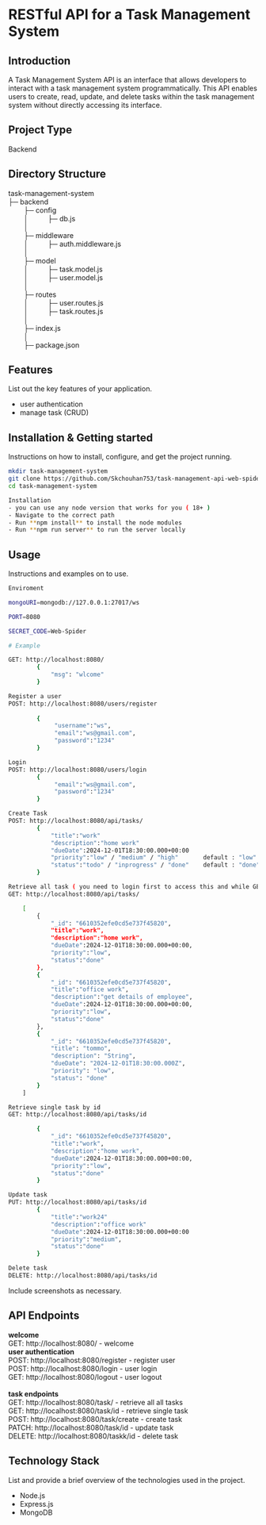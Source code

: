 # RESTful API for a Task Management System

## Introduction
A Task Management System API is an interface that allows developers to interact with a task management system programmatically. This API enables users to create, read, update, and delete tasks within the task management system without directly accessing its interface.

## Project Type
Backend 

## Directory Structure
task-management-system<br/>
├─ backend<br/>
    &nbsp;&nbsp;&nbsp;&nbsp;&nbsp;&nbsp;&nbsp;&nbsp;├─ config<br/>
    &nbsp;&nbsp;&nbsp;&nbsp;&nbsp;&nbsp;&nbsp;&nbsp;│&nbsp;&nbsp;&nbsp;&nbsp;&nbsp;&nbsp;&nbsp;&nbsp;&nbsp;&nbsp;├─ db.js<br/>
     &nbsp;&nbsp;&nbsp;&nbsp;&nbsp;&nbsp;&nbsp;&nbsp;│&nbsp;&nbsp;&nbsp;&nbsp;&nbsp;&nbsp;&nbsp;&nbsp;&nbsp;&nbsp;<br/>
    &nbsp;&nbsp;&nbsp;&nbsp;&nbsp;&nbsp;&nbsp;&nbsp;├─ middleware<br/>
    &nbsp;&nbsp;&nbsp;&nbsp;&nbsp;&nbsp;&nbsp;&nbsp;│&nbsp;&nbsp;&nbsp;&nbsp;&nbsp;&nbsp;&nbsp;&nbsp;&nbsp;&nbsp;├─ auth.middleware.js<br/>
     &nbsp;&nbsp;&nbsp;&nbsp;&nbsp;&nbsp;&nbsp;&nbsp;│&nbsp;&nbsp;&nbsp;&nbsp;&nbsp;&nbsp;&nbsp;&nbsp;&nbsp;&nbsp;<br/>
    &nbsp;&nbsp;&nbsp;&nbsp;&nbsp;&nbsp;&nbsp;&nbsp;├─ model<br/>
    &nbsp;&nbsp;&nbsp;&nbsp;&nbsp;&nbsp;&nbsp;&nbsp;│&nbsp;&nbsp;&nbsp;&nbsp;&nbsp;&nbsp;&nbsp;&nbsp;&nbsp;&nbsp;├─ task.model.js<br/>
    &nbsp;&nbsp;&nbsp;&nbsp;&nbsp;&nbsp;&nbsp;&nbsp;│&nbsp;&nbsp;&nbsp;&nbsp;&nbsp;&nbsp;&nbsp;&nbsp;&nbsp;&nbsp;├─ user.model.js<br/>
    &nbsp;&nbsp;&nbsp;&nbsp;&nbsp;&nbsp;&nbsp;&nbsp;│&nbsp;&nbsp;&nbsp;&nbsp;&nbsp;&nbsp;&nbsp;&nbsp;&nbsp;&nbsp;<br/>
    &nbsp;&nbsp;&nbsp;&nbsp;&nbsp;&nbsp;&nbsp;&nbsp;├─ routes<br/>
    &nbsp;&nbsp;&nbsp;&nbsp;&nbsp;&nbsp;&nbsp;&nbsp;│&nbsp;&nbsp;&nbsp;&nbsp;&nbsp;&nbsp;&nbsp;&nbsp;&nbsp;&nbsp;├─ user.routes.js<br/>
    &nbsp;&nbsp;&nbsp;&nbsp;&nbsp;&nbsp;&nbsp;&nbsp;│&nbsp;&nbsp;&nbsp;&nbsp;&nbsp;&nbsp;&nbsp;&nbsp;&nbsp;&nbsp;├─ task.routes.js<br/>
     &nbsp;&nbsp;&nbsp;&nbsp;&nbsp;&nbsp;&nbsp;&nbsp;│&nbsp;&nbsp;&nbsp;&nbsp;&nbsp;&nbsp;&nbsp;&nbsp;&nbsp;&nbsp;<br/>
    &nbsp;&nbsp;&nbsp;&nbsp;&nbsp;&nbsp;&nbsp;&nbsp;├─ index.js<br/>
     &nbsp;&nbsp;&nbsp;&nbsp;&nbsp;&nbsp;&nbsp;&nbsp;│&nbsp;&nbsp;&nbsp;&nbsp;&nbsp;&nbsp;&nbsp;&nbsp;&nbsp;&nbsp;<br/>
    &nbsp;&nbsp;&nbsp;&nbsp;&nbsp;&nbsp;&nbsp;&nbsp;├─ package.json<br/>


## Features
List out the key features of your application.

- user authentication 
- manage task (CRUD)  

## Installation & Getting started
Instructions on how to install, configure, and get the project running.

```bash
mkdir task-management-system
git clone https://github.com/Skchouhan753/task-management-api-web-spider/
cd task-management-system

Installation
- you can use any node version that works for you ( 18+ )
- Navigate to the correct path
- Run **npm install** to install the node modules
- Run **npm run server** to run the server locally
```

## Usage
Instructions and examples on to use.

```bash
Enviroment

mongoURI=mongodb://127.0.0.1:27017/ws

PORT=8080

SECRET_CODE=Web-Spider

# Example

GET: http://localhost:8080/
        {
            "msg": "wlcome"
        }

Register a user
POST: http://localhost:8080/users/register
         
        {
             "username":"ws",
             "email":"ws@gmail.com",
             "password":"1234"
        }

Login
POST: http://localhost:8080/users/login
        {
             "email":"ws@gmail.com",
             "password":"1234"
        }

Create Task
POST: http://localhost:8080/api/tasks/
        {
            "title":"work"
            "description":"home work"
            "dueDate":2024-12-01T18:30:00.000+00:00
            "priority":"low" / "medium" / "high"       default : "low"
            "status":"todo" / "inprogress" / "done"    default : "done"
        }

Retrieve all task ( you need to login first to access this and while GET request you have to provide token )
GET: http://localhost:8080/api/tasks/

    [
        {
            "_id": "6610352efe0cd5e737f45820",
            "title":"work",
            "description":"home work",
            "dueDate":2024-12-01T18:30:00.000+00:00,
            "priority":"low",
            "status":"done"
        },
        {
            "_id": "6610352efe0cd5e737f45820",
            "title":"office work",
            "description":"get details of employee",
            "dueDate":2024-12-01T18:30:00.000+00:00,
            "priority":"low",
            "status":"done"
        },
        {
            "_id": "6610352efe0cd5e737f45820",
            "title": "tommo",
            "description": "String",
            "dueDate": "2024-12-01T18:30:00.000Z",
            "priority": "low",
            "status": "done"
        }
    ]

Retrieve single task by id
GET: http://localhost:8080/api/tasks/id

        {
            "_id": "6610352efe0cd5e737f45820",
            "title":"work",
            "description":"home work",
            "dueDate":2024-12-01T18:30:00.000+00:00,
            "priority":"low",
            "status":"done"
        }

Update task
PUT: http://localhost:8080/api/tasks/id
        {
            "title":"work24"
            "description":"office work"
            "dueDate":2024-12-01T18:30:00.000+00:00
            "priority":"medium",
            "status":"done"
        }

Delete task
DELETE: http://localhost:8080/api/tasks/id
```

Include screenshots as necessary.


## API Endpoints
**welcome**<br/>
GET: http://localhost:8080/ - welcome <br/>
**user authentication**<br/>
POST: http://localhost:8080/register - register user <br/>
POST: http://localhost:8080/login  - user login<br/>
GET: http://localhost:8080/logout  - user logout<br/>
<br/>
**task endpoints**<br/>
GET: http://localhost:8080/task/  - retrieve all all tasks <br/>
GET: http://localhost:8080/task/id  - retrieve single task<br/>
POST: http://localhost:8080/task/create  - create task<br/>
PATCH: http://localhost:8080/task/id - update task<br/>
DELETE: http://localhost:8080/taskk/id - delete task<br/>

## Technology Stack
List and provide a brief overview of the technologies used in the project.

- Node.js
- Express.js
- MongoDB


